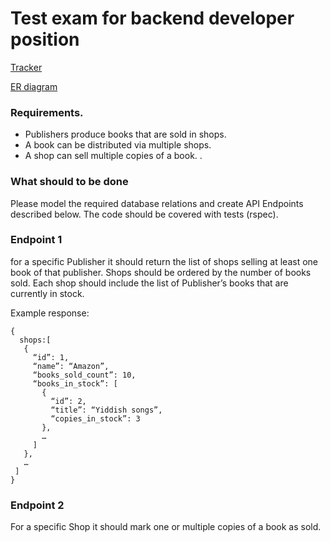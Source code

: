 # Test exam for backend developer position

[Tracker](https://www.pivotaltracker.com/n/projects/2469778)

[ER diagram](https://drive.google.com/file/d/1VJjjbzy6hE8EDl5K3QDbetO5XTy7vjIR/view)

### Requirements.

- Publishers produce books that are sold in shops.
- A book can be distributed via multiple shops.
- A shop can sell multiple copies of a book. .

### What should to be done

Please model the required database relations and create API Endpoints described below. The code should be covered with tests (rspec).

### Endpoint 1

for a specific Publisher it should return the list of shops selling at least one book of that publisher. Shops should be ordered by the number of books sold. Each shop should include the list of Publisher’s books that are currently in stock.

Example response:
```
{
  shops:[
   {
     “id”: 1,
     “name”: “Amazon”,
     “books_sold_count”: 10,
     “books_in_stock”: [
       {
         “id”: 2,
         “title”: “Yiddish songs”,
         “copies_in_stock”: 3
       },
       …
     ]
   },
   …
 ]
}
```

### Endpoint 2

For a specific Shop it should mark one or multiple copies of a book as sold.
